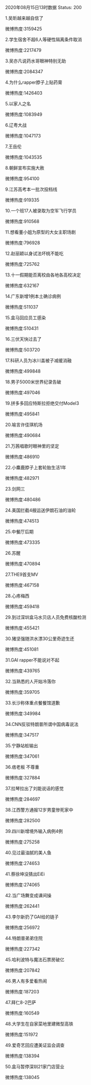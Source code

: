 2020年08月15日13时数据
Status: 200

1.吴昕越来越自信了

微博热度:3159425

2.学生宿舍不超6人等硬性隔离条件取消

微博热度:2217479

3.吴亦凡说药水哥眼神特别无助

微博热度:2084347

4.为什么rapper脖子上贴药膏

微博热度:1426403

5.以家人之名

微博热度:1083949

6.辽粤大战

微博热度:1047173

7.王岳伦

微博热度:1043535

8.朝鲜宣布实施大赦

微博热度:954100

9.江苏高考本一批次投档线

微博热度:919335

10.一个班17人被录取为空军飞行学员

微博热度:910568

11.想看董小姐为原型的大女主职场剧

微博热度:796928

12.赵丽颖以身试法坏桃不能吃

微博热度:725762

13.十一假期能否离校由各地各高校决定

微博热度:632167

14.广东新增1例本土确诊病例

微博热度:511037

15.盒马回应员工感染

微博热度:510431

16.三伏天快过去了

微博热度:503720

17.科研人员为冰川盖被子减缓消融

微博热度:499848

18.男子5000米世界纪录告破

微博热度:497046

19.拼多多回应特斯拉拒绝交付Model3

微博热度:495841

20.喻言许佳琪机场

微博热度:490684

21.万茜唱歌时眼神里的坚定

微博热度:486910

22.小麋鹿脖子上套轮胎生活1年

微博热度:482971

23.剑网三

微博热度:480486

24.美国拦截4艘运送伊朗石油的油轮

微博热度:474513

25.中餐厅后期

微博热度:473335

26.苏醒

微博热度:470894

27.THE9首支MV

微博热度:467158

28.心疼梅西

微博热度:459418

29.到过深圳盒马水贝店人员免费核酸检测

微博热度:455421

30.猪坚强随洪水漂30公里奇迹生还

微博热度:451081

31.GAI rapper不能说对不起

微博热度:439765

32.当熟悉的人开始冷落你

微博热度:359705

33.长沙称体重点餐餐馆道歉

微博热度:349984

34.CNN反驳特朗普所谓中国病毒说法

微博热度:347517

35.宁静站桩输出

微博热度:347061

36.痞老板 不尊重

微博热度:327884

37.拉琴拉出了刘能说话的感觉

微博热度:284697

38.江西警方通报12岁男童惨死家中

微博热度:282500

39.四川新增境外输入病例4例

微博热度:275258

40.见过最油腻的美人鱼

微博热度:274653

41.蔡徐坤没猜出EiEi

微博热度:274065

42.当广场舞变成课间操

微博热度:262441

43.李尔新扔了GAI给的链子

微博热度:256972

44.特朗普弟弟住院

微博热度:227342

45.哈利波特与魔法石票房破亿

微博热度:207842

46.男人有多爱看热闹

微博热度:187203

47.拜仁8-2巴萨

微博热度:160549

48.大学生在自家菜地里建微型高铁

微博热度:151972

49.爱奇艺回应遭美证监会调查

微博热度:138394

50.盒马暂停深圳21家门店营业

微博热度:138045

